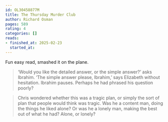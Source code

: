 ```yaml
---
id: OL30458877M
title: The Thursday Murder Club
author: Richard Osman
pages: 589
rating: 4
categories: []
reads:
- finished_at: 2025-02-23
  started_at:
---
```


Fun easy read, smashed it on the plane.

> ‘Would you like the detailed answer, or the simple answer?’ asks Ibrahim.
> ‘The simple answer please, Ibrahim,’ says Elizabeth without hesitation.
> Ibrahim pauses. Perhaps he had phrased his question poorly?


> Chris wondered whether this was a tragic plan, or simply the sort of plan
> that people would think was tragic. Was he a content man, doing the things he
> liked alone? Or was he a lonely man, making the best out of what he had?
> Alone, or lonely?
